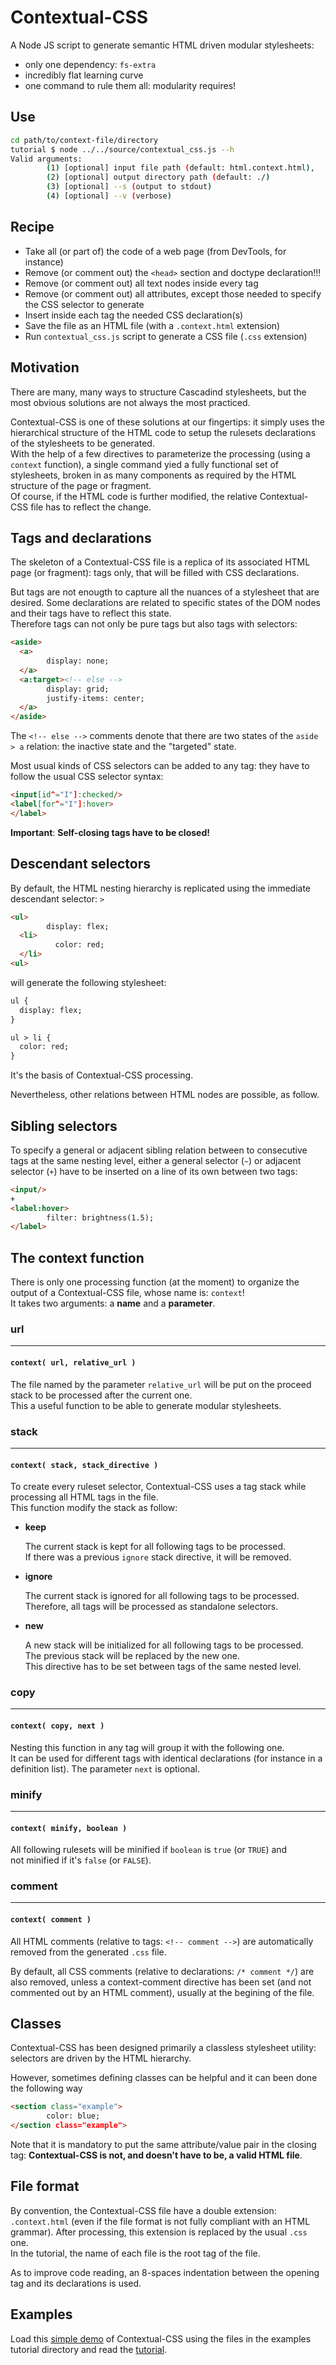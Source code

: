 # Contextual-CSS


A Node JS script to generate semantic HTML driven modular stylesheets:
+  only one dependency: `fs-extra`
+  incredibly flat learning curve
+  one command to rule them all: modularity requires!


## Use
```bash
cd path/to/context-file/directory
tutorial $ node ../../source/contextual_css.js --h
Valid arguments:
        (1) [optional] input file path (default: html.context.html),
        (2) [optional] output directory path (default: ./)
        (3) [optional] --s (output to stdout)
        (4) [optional] --v (verbose)
```


## Recipe

+  Take all (or part of) the code of a web page (from DevTools, for instance)
+  Remove (or comment out) the `<head>` section and doctype declaration!!!
+  Remove (or comment out) all text nodes inside every tag
+  Remove (or comment out) all attributes, except those needed to specify the CSS selector to generate
+  Insert inside each tag the needed CSS declaration(s)
+  Save the file as an HTML file (with a `.context.html` extension)
+  Run `contextual_css.js` script to generate a CSS file (`.css` extension)


## Motivation

There are many, many ways to structure Cascadind stylesheets, but the most obvious solutions are not always the most practiced.

Contextual-CSS is one of these solutions at our fingertips: it simply uses the hierarchical structure of the HTML code to setup the rulesets declarations of the stylesheets to be generated.<br/>
With the help of a few directives to parameterize the processing (using a `context` function), a single command yied a fully functional set of stylesheets, broken in as many components as required by the HTML structure of the page or fragment.<br/>
Of course, if the HTML code is further modified, the relative Contextual-CSS file has to reflect the change.


## Tags and declarations

The skeleton of a Contextual-CSS file is a replica of its associated HTML page (or fragment): tags only, that will be filled with CSS declarations.

But tags are not enougth to capture all the nuances of a stylesheet that are desired. Some declarations are related to specific states of the DOM nodes and their tags have to reflect this state.<br/>
Therefore tags can not only be pure tags but also tags with selectors:
```html
<aside>
  <a>
        display: none;
  </a>
  <a:target><!-- else -->
        display: grid;
        justify-items: center;
  </a>
</aside>
```
The `<!-- else -->` comments denote that there are two states of the `aside > a` relation: the inactive state and the "targeted" state.

Most usual kinds of CSS selectors can be added to any tag: they have to follow the usual CSS selector syntax:
```html
<input[id^="I"]:checked/>
<label[for^="I"]:hover>
</label>
```

__Important__: **Self-closing tags have to be closed!**


## Descendant selectors
By default, the HTML nesting hierarchy is replicated using the immediate descendant selector: `>`
```html
<ul>
        display: flex;
  <li>
          color: red;
  </li>
<ul>
```
will generate the following stylesheet:
```html
ul {
  display: flex;
}

ul > li {
  color: red;
}
```
It's the basis of Contextual-CSS processing.


Nevertheless, other relations between HTML nodes are possible, as follow.

## Sibling selectors

To specify a general or adjacent sibling relation between to consecutive tags at the same nesting level, either a general selector (`~`) or adjacent selector (`+`) have to be inserted on a line of its own between two tags:
```html
<input/>
+
<label:hover>
        filter: brightness(1.5);
</label>
```

## The context function

There is only one processing function (at the moment) to organize the output of a Contextual-CSS file, whose name is: `context`!<br/>
It takes two arguments: a __name__ and a __parameter__.


### **url**
<hr/>


#### `context( url, relative_url )`

The file named by the parameter `relative_url` will be put on the proceed stack to be processed after the current one.<br/>
This a useful function to be able to generate modular stylesheets.


### **stack**
<hr/>


#### `context( stack, stack_directive )`

To create every ruleset selector, Contextual-CSS uses a tag stack while processing all HTML tags in the file.<br/>
This function modify the stack as follow:

+   **keep**

    The current stack is kept for all following tags to be processed.<br/>
    If there was a previous `ignore` stack directive, it will be removed.

+   **ignore**

    The current stack is ignored for all following tags to be processed.<br/>
    Therefore, all tags will be processed as standalone selectors.

+   **new**

    A new stack will be initialized for all following tags to be processed.<br/>
    The previous stack will be replaced by the new one.<br/>
    This directive has to be set between tags of the same nested level.


### **copy**
<hr/>


#### `context( copy, next )`

Nesting this function in any tag will group it with the following one.<br>
It can be used for different tags with identical declarations (for instance in a definition list).
The parameter `next` is optional.


### **minify**
<hr/>


#### `context( minify, boolean )`

All following rulesets will be minified if `boolean` is `true` (or `TRUE`) and<br/>
not minified if it's `false` (or `FALSE`).


### **comment**
<hr/>


#### `context( comment )`

All HTML comments (relative to tags: `<!-- comment -->`) are automatically removed from the generated `.css` file.

By default, all CSS comments (relative to declarations: `/* comment */`) are also removed, unless a context-comment directive has been set (and not commented out by an HTML comment), usually at the begining of the file.


## Classes

Contextual-CSS has been designed primarily a classless stylesheet utility: selectors are driven by the HTML hierarchy.

However, sometimes defining classes can be helpful and it can been done the following way
```html
<section class="example">
        color: blue;
</section class="example">
```

Note that it is mandatory to put the same attribute/value pair in the closing tag: __Contextual-CSS is not, and doesn't have to be, a valid HTML file__.


## File format

By convention, the Contextual-CSS file have a double extension: `.context.html` (even if the file format is not fully compliant with an HTML grammar). After processing, this extension is replaced by the usual `.css` one.<br/>
In the tutorial, the name of each file is the root tag of the file.

As to improve code reading, an 8-spaces indentation between the opening tag and its declarations is used.


## Examples

Load this [simple demo][1] of Contextual-CSS using the files in the examples tutorial directory and read the [tutorial][2].



[1]: https://github.com/octoxalis/contextual-css/blob/master/examples/tutorial/index.html
[2]: https://github.com/octoxalis/contextual-css/blob/master/examples/tutorial/tutorial.md